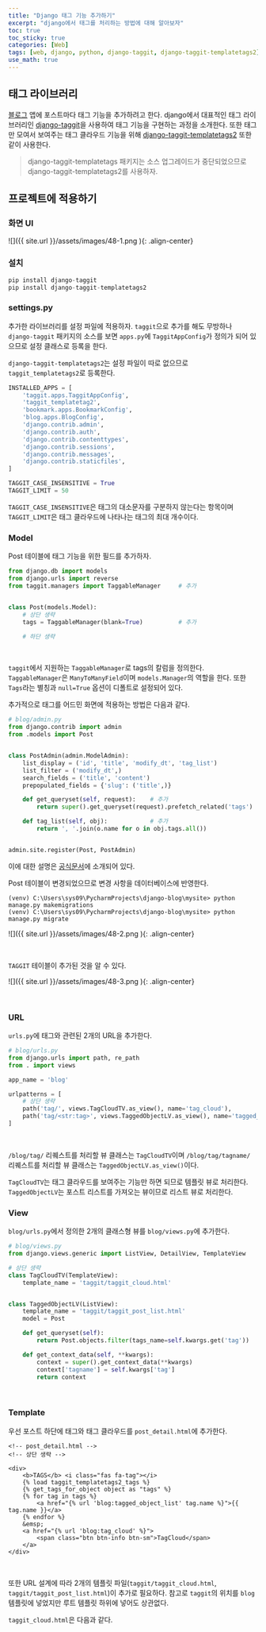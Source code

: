 ```yaml
---
title: "Django 태그 기능 추가하기"
excerpt: "django에서 태그를 처리하는 방법에 대해 알아보자"
toc: true
toc_sticky: true
categories: [Web]
tags: [web, django, python, django-taggit, django-taggit-templatetags2]
use_math: true
---
```


## 태그 라이브러리

[블로그](https://github.com/sys09270883/django-blog) 앱에 포스트마다 태그 기능을 추가하려고 한다. django에서 대표적인 태그 라이브러리인 [django-taggit](https://django-taggit.readthedocs.io/en/latest/)을 사용하여 태그 기능을 구현하는 과정을 소개한다. 또한 태그만 모여서 보여주는 태그 클라우드 기능을 위해 [django-taggit-templatetags2](https://github.com/fizista/django-taggit-templatetags2) 또한 같이 사용한다.  
> django-taggit-templatetags 패키지는 소스 업그레이드가 중단되었으므로 django-taggit-templatetags2를 사용하자.

## 프로젝트에 적용하기

### 화면 UI

![]({{ site.url }}/assets/images/48-1.png ){: .align-center}

### 설치

```python
pip install django-taggit
pip install django-taggit-templatetags2
```

### settings.py

추가한 라이브러리를 설정 파일에 적용하자. `taggit`으로 추가를 해도 무방하나 `django-taggit` 패키지의 소스를 보면 `apps.py`에 `TaggitAppConfig`가 정의가 되어 있으므로 설정 클래스로 등록을 한다.  

`django-taggit-templatetags2`는 설정 파일이 따로 없으므로 `taggit_templatetags2`로 등록한다.

```python
INSTALLED_APPS = [
    'taggit.apps.TaggitAppConfig',
    'taggit_templatetag2',
    'bookmark.apps.BookmarkConfig',
    'blog.apps.BlogConfig',
    'django.contrib.admin',
    'django.contrib.auth',
    'django.contrib.contenttypes',
    'django.contrib.sessions',
    'django.contrib.messages',
    'django.contrib.staticfiles',
]

TAGGIT_CASE_INSENSITIVE = True
TAGGIT_LIMIT = 50
```
  

`TAGGIT_CASE_INSENSITIVE`은 태그의 대소문자를 구분하지 않는다는 항목이며 `TAGGIT_LIMIT`은 태그 클라우드에 나타나는 태그의 최대 개수이다.

### Model
Post 테이블에 태그 기능을 위한 필드를 추가하자. 

```python
from django.db import models
from django.urls import reverse
from taggit.managers import TaggableManager     # 추가


class Post(models.Model):
    # 상단 생략
    tags = TaggableManager(blank=True)          # 추가

    # 하단 생략
```

<br>

`taggit`에서 지원하는 `TaggableManager`로 tags의 칼럼을 정의한다. `TaggableManager`은 `ManyToManyField`이며 `models.Manager`의 역할을 한다. 또한 `Tags`라는 별칭과 `null=True` 옵션이 디폴트로 설정되어 있다.  

추가적으로 태그를 어드민 화면에 적용하는 방법은 다음과 같다.

```python
# blog/admin.py
from django.contrib import admin
from .models import Post


class PostAdmin(admin.ModelAdmin):
    list_display = ('id', 'title', 'modify_dt', 'tag_list')                         # 추가
    list_filter = ('modify_dt',)
    search_fields = ('title', 'content')
    prepopulated_fields = {'slug': ('title',)}

    def get_queryset(self, request):    # 추가
        return super().get_queryset(request).prefetch_related('tags')

    def tag_list(self, obj):            # 추가
        return ', '.join(o.name for o in obj.tags.all())


admin.site.register(Post, PostAdmin)

```

이에 대한 설명은 [공식문서](https://django-taggit.readthedocs.io/en/latest/admin.html)에 소개되어 있다.  

Post 테이블이 변경되었으므로 변경 사항을 데이터베이스에 반영한다. 

```
(venv) C:\Users\sys09\PycharmProjects\django-blog\mysite> python manage.py makemigrations
(venv) C:\Users\sys09\PycharmProjects\django-blog\mysite> python manage.py migrate
```

![]({{ site.url }}/assets/images/48-2.png ){: .align-center}

<br>

`TAGGIT` 테이블이 추가된 것을 알 수 있다.

![]({{ site.url }}/assets/images/48-3.png ){: .align-center}

<br>

### URL
`urls.py`에 태그와 관련된 2개의 URL을 추가한다.

```python
# blog/urls.py
from django.urls import path, re_path
from . import views

app_name = 'blog'

urlpatterns = [
    # 상단 생략
    path('tag/', views.TagCloudTV.as_view(), name='tag_cloud'),
    path('tag/<str:tag>', views.TaggedObjectLV.as_view(), name='tagged_object_list'),
]
```

<br>

`/blog/tag/` 리퀘스트를 처리할 뷰 클래스는 `TagCloudTV`이며 `/blog/tag/tagname/` 리퀘스트를 처리할 뷰 클래스는 `TaggedObjectLV.as_view()`이다.  

`TagCloudTV`는 태그 클라우드를 보여주는 기능만 하면 되므로 템플릿 뷰로 처리한다. `TaggedObjectLV`는 포스트 리스트를 가져오는 뷰이므로 리스트 뷰로 처리한다.

### View
`blog/urls.py`에서 정의한 2개의 클래스형 뷰를 `blog/views.py`에 추가한다.

```python
# blog/views.py
from django.views.generic import ListView, DetailView, TemplateView

# 상단 생략
class TagCloudTV(TemplateView):
    template_name = 'taggit/taggit_cloud.html'


class TaggedObjectLV(ListView):
    template_name = 'taggit/taggit_post_list.html'
    model = Post

    def get_queryset(self):
        return Post.objects.filter(tags_name=self.kwargs.get('tag'))

    def get_context_data(self, **kwargs):
        context = super().get_context_data(**kwargs)
        context['tagname'] = self.kwargs['tag']
        return context
```

<br>

### Template
우선 포스트 하단에 태그와 태그 클라우드를 `post_detail.html`에 추가한다.  

```
<!-- post_detail.html -->
<!-- 상단 생략 -->

<div>
	<b>TAGS</b> <i class="fas fa-tag"></i>
	{% load taggit_templatetags2_tags %}
	{% get_tags_for_object object as "tags" %}
	{% for tag in tags %}
		<a href="{% url 'blog:tagged_object_list' tag.name %}">{{ tag.name }}</a>
	{% endfor %}
	&emsp;
	<a href="{% url 'blog:tag_cloud' %}">
		<span class="btn btn-info btn-sm">TagCloud</span>
	</a>
</div>
```

<br>

또한 URL 설계에 따라 2개의 템플릿 파일(`taggit/taggit_cloud.html`, `taggit/taggit_post_list.html`)이 추가로 필요하다. 참고로 `taggit`의 위치를 `blog` 템플릿에 넣었지만 루트 템플릿 하위에 넣어도 상관없다.  

`taggit_cloud.html`은 다음과 같다.  





